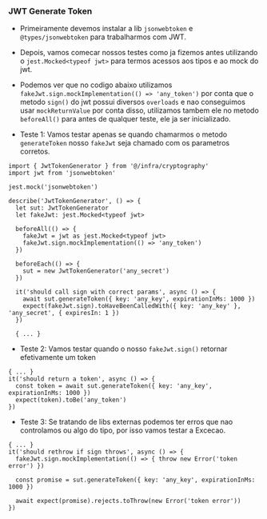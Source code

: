 ### JWT Generate Token

- Primeiramente devemos instalar a lib `jsonwebtoken` e `@types/jsonwebtoken` para trabalharmos com JWT.
- Depois, vamos comecar nossos testes como ja fizemos antes utilizando o `jest.Mocked<typeof jwt>` para termos acessos aos tipos e ao mock do jwt.
- Podemos ver que no codigo abaixo utilizamos `fakeJwt.sign.mockImplementation(() => 'any_token')` por conta que o metodo `sign()` do jwt possui diversos `overloads` e nao conseguimos usar `mockReturnValue` por conta disso, utilizamos tambem ele no metodo `beforeAll()` para antes de qualquer teste, ele ja ser inicializado.

- Teste 1: Vamos testar apenas se quando chamarmos o metodo `generateToken` nosso `fakeJwt` seja chamado com os parametros corretos.

```
import { JwtTokenGenerator } from '@/infra/cryptography'
import jwt from 'jsonwebtoken'

jest.mock('jsonwebtoken')

describe('JwtTokenGenerator', () => {
  let sut: JwtTokenGenerator
  let fakeJwt: jest.Mocked<typeof jwt>

  beforeAll(() => {
    fakeJwt = jwt as jest.Mocked<typeof jwt>
    fakeJwt.sign.mockImplementation(() => 'any_token')
  })

  beforeEach(() => {
    sut = new JwtTokenGenerator('any_secret')
  })

  it('should call sign with correct params', async () => {
    await sut.generateToken({ key: 'any_key', expirationInMs: 1000 })
    expect(fakeJwt.sign).toHaveBeenCalledWith({ key: 'any_key' }, 'any_secret', { expiresIn: 1 })
  })

  { ... }
```

- Teste 2: Vamos testar quando o nosso `fakeJwt.sign()` retornar efetivamente um token

```
{ ... }
it('should return a token', async () => {
  const token = await sut.generateToken({ key: 'any_key', expirationInMs: 1000 })
  expect(token).toBe('any_token')
})
```

- Teste 3: Se tratando de libs externas podemos ter erros que nao controlamos ou algo do tipo, por isso vamos testar a Excecao.

```
{ ... }
it('should rethrow if sign throws', async () => {
  fakeJwt.sign.mockImplementation(() => { throw new Error('token error') })

  const promise = sut.generateToken({ key: 'any_key', expirationInMs: 1000 })

  await expect(promise).rejects.toThrow(new Error('token error'))
})
```
